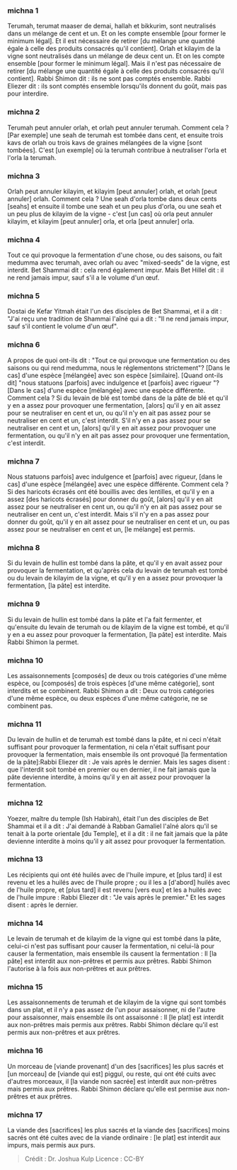
### michna 1
Terumah, terumat maaser de demai, hallah et bikkurim, sont neutralisés dans un mélange de cent et un. Et on les compte ensemble [pour former le minimum légal]. Et il est nécessaire de retirer [du mélange une quantité égale à celle des produits consacrés qu'il contient]. Orlah et kilayim de la vigne sont neutralisés dans un mélange de deux cent un. Et on les compte ensemble [pour former le minimum légal]. Mais il n'est pas nécessaire de retirer [du mélange une quantité égale à celle des produits consacrés qu'il contient]. Rabbi Shimon dit : ils ne sont pas comptés ensemble. Rabbi Eliezer dit : ils sont comptés ensemble lorsqu'ils donnent du goût, mais pas pour interdire.

### michna 2
Terumah peut annuler orlah, et orlah peut annuler terumah. Comment cela ? [Par exemple] une seah de terumah est tombée dans cent, et ensuite trois kavs de orlah ou trois kavs de graines mélangées de la vigne [sont tombées]. C'est [un exemple] où la terumah contribue à neutraliser l'orla et l'orla la terumah.

### michna 3
Orlah peut annuler kilayim, et kilayim [peut annuler] orlah, et orlah [peut annuler] orlah. Comment cela ? Une seah d'orla tombe dans deux cents [seahs] et ensuite il tombe une seah et un peu plus d'orla, ou une seah et un peu plus de kilayim de la vigne - c'est [un cas] où orla peut annuler kilayim, et kilayim [peut annuler] orla, et orla [peut annuler] orla.

### michna 4
Tout ce qui provoque la fermentation d'une chose, ou des saisons, ou fait medumma avec terumah, avec orlah ou avec "mixed-seeds" de la vigne, est interdit. Bet Shammai dit : cela rend également impur. Mais Bet Hillel dit : il ne rend jamais impur, sauf s'il a le volume d'un œuf.

### michna 5
Dostai de Kefar Yitmah était l'un des disciples de Bet Shammai, et il a dit : "J'ai reçu une tradition de Shammai l'aîné qui a dit : "Il ne rend jamais impur, sauf s'il contient le volume d'un œuf".

### michna 6
A propos de quoi ont-ils dit : "Tout ce qui provoque une fermentation ou des saisons ou qui rend medumma, nous le réglementons strictement"? [Dans le cas] d'une espèce [mélangée] avec son espèce [similaire]. [Quand ont-ils dit] "nous statuons [parfois] avec indulgence et [parfois] avec rigueur "? [Dans le cas] d'une espèce [mélangée] avec une espèce différente. Comment cela ? Si du levain de blé est tombé dans de la pâte de blé et qu'il y en a assez pour provoquer une fermentation, [alors] qu'il y en ait assez pour se neutraliser en cent et un, ou qu'il n'y en ait pas assez pour se neutraliser en cent et un, c'est interdit. S'il n'y en a pas assez pour se neutraliser en cent et un, [alors] qu'il y en ait assez pour provoquer une fermentation, ou qu'il n'y en ait pas assez pour provoquer une fermentation, c'est interdit.

### michna 7
Nous statuons parfois] avec indulgence et [parfois] avec rigueur, [dans le cas] d'une espèce [mélangée] avec une espèce différente. Comment cela ? Si des haricots écrasés ont été bouillis avec des lentilles, et qu'il y en a assez [des haricots écrasés] pour donner du goût, [alors] qu'il y en ait assez pour se neutraliser en cent un, ou qu'il n'y en ait pas assez pour se neutraliser en cent un, c'est interdit. Mais s'il n'y en a pas assez pour donner du goût, qu'il y en ait assez pour se neutraliser en cent et un, ou pas assez pour se neutraliser en cent et un, [le mélange] est permis.

### michna 8
Si du levain de hullin est tombé dans la pâte, et qu'il y en avait assez pour provoquer la fermentation, et qu'après cela du levain de terumah est tombé ou du levain de kilayim de la vigne, et qu'il y en a assez pour provoquer la fermentation, [la pâte] est interdite.

### michna 9
Si du levain de hullin est tombé dans la pâte et l'a fait fermenter, et qu'ensuite du levain de terumah ou de kilayim de la vigne est tombé, et qu'il y en a eu assez pour provoquer la fermentation, [la pâte] est interdite. Mais Rabbi Shimon la permet.

### michna 10
Les assaisonnements [composés] de deux ou trois catégories d'une même espèce, ou [composés] de trois espèces [d'une même catégorie], sont interdits et se combinent. Rabbi Shimon a dit : Deux ou trois catégories d'une même espèce, ou deux espèces d'une même catégorie, ne se combinent pas.

### michna 11
Du levain de hullin et de terumah est tombé dans la pâte, et ni ceci n'était suffisant pour provoquer la fermentation, ni cela n'était suffisant pour provoquer la fermentation, mais ensemble ils ont provoqué [la fermentation de la pâte]:Rabbi Eliezer dit : Je vais après le dernier. Mais les sages disent : que l'interdit soit tombé en premier ou en dernier, il ne fait jamais que la pâte devienne interdite, à moins qu'il y en ait assez pour provoquer la fermentation.

### michna 12
Yoezer, maître du temple (Ish Habirah), était l'un des disciples de Bet Shammai et il a dit : J'ai demandé à Rabban Gamaliel l'aîné alors qu'il se tenait à la porte orientale [du Temple], et il a dit : il ne fait jamais que la pâte devienne interdite à moins qu'il y ait assez pour provoquer la fermentation.

### michna 13
Les récipients qui ont été huilés avec de l'huile impure, et [plus tard] il est revenu et les a huilés avec de l'huile propre ; ou il les a [d'abord] huilés avec de l'huile propre, et [plus tard] il est revenu [vers eux] et les a huilés avec de l'huile impure : Rabbi Eliezer dit : "Je vais après le premier." Et les sages disent : après le dernier.

### michna 14
Le levain de terumah et de kilayim de la vigne qui est tombé dans la pâte, celui-ci n'est pas suffisant pour causer la fermentation, ni celui-là pour causer la fermentation, mais ensemble ils causent la fermentation : Il [la pâte] est interdit aux non-prêtres et permis aux prêtres. Rabbi Shimon l'autorise à la fois aux non-prêtres et aux prêtres.

### michna 15
Les assaisonnements de terumah et de kilayim de la vigne qui sont tombés dans un plat, et il n'y a pas assez de l'un pour assaisonner, ni de l'autre pour assaisonner, mais ensemble ils ont assaisonné : Il [le plat] est interdit aux non-prêtres mais permis aux prêtres. Rabbi Shimon déclare qu'il est permis aux non-prêtres et aux prêtres.

### michna 16
Un morceau de [viande provenant] d'un des [sacrifices] les plus sacrés et [un morceau] de [viande qui est] piggul, ou reste, qui ont été cuits avec d'autres morceaux, il [la viande non sacrée] est interdit aux non-prêtres mais permis aux prêtres. Rabbi Shimon déclare qu'elle est permise aux non-prêtres et aux prêtres.

### michna 17
La viande des [sacrifices] les plus sacrés et la viande des [sacrifices] moins sacrés ont été cuites avec de la viande ordinaire : [le plat] est interdit aux impurs, mais permis aux purs.

>Crédit : Dr. Joshua Kulp
>Licence : CC-BY